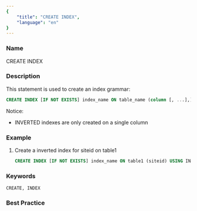```yaml
---
{
    "title": "CREATE INDEX",
    "language": "en"
}
---
```


<!--
Licensed to the Apache Software Foundation (ASF) under one
or more contributor license agreements.  See the NOTICE file
distributed with this work for additional information
regarding copyright ownership.  The ASF licenses this file
to you under the Apache License, Version 2.0 (the
"License"); you may not use this file except in compliance
with the License.  You may obtain a copy of the License at

  http://www.apache.org/licenses/LICENSE-2.0

Unless required by applicable law or agreed to in writing,
software distributed under the License is distributed on an
"AS IS" BASIS, WITHOUT WARRANTIES OR CONDITIONS OF ANY
KIND, either express or implied.  See the License for the
specific language governing permissions and limitations
under the License.
-->



### Name

CREATE INDEX

### Description

This statement is used to create an index
grammar:

```sql
CREATE INDEX [IF NOT EXISTS] index_name ON table_name (column [, ...],) [USING INVERTED] [COMMENT 'balabala'];
```
Notice:
- INVERTED indexes are only created on a single column

### Example

1. Create a inverted index for siteid on table1

    ```sql
    CREATE INDEX [IF NOT EXISTS] index_name ON table1 (siteid) USING INVERTED COMMENT 'balabala';
    ```


### Keywords

```text
CREATE, INDEX
```

### Best Practice

